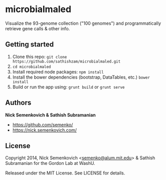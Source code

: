 microbialmaled
==============

Visualize the 93-genome collection ("100 genomes") and programmatically retrieve gene calls &amp; other info.


## Getting started
1. Clone this repo: `git clone https://github.com/sathishzam/microbialmaled.git`
2. `cd microbialmaled`
3. Install required node packages: `npm install`
4. Install the bower dependencies (bootstrap, DataTables, etc.) `bower install`
5. Build or run the app using: `grunt build` or `grunt serve`


## Authors
**Nick Semenkovich & Sathish Subramanian**

+ https://github.com/semenko/
+ https://nick.semenkovich.com/

## License
Copyright 2014, Nick Semenkovich \<semenko@alum.mit.edu\> & Sathish Subramanian for the Gordon Lab at WashU.

Released under the MIT License. See LICENSE for details.
